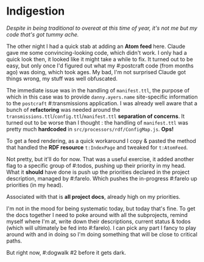 # Indigestion

*Despite in being traditional to overeat at this time of year, it's not me but my code that's got tummy ache.*

The other night I had a quick stab at adding an **Atom feed** here. Claude gave me some convincing-looking code, which didn't work. I only had a quick look then, it looked like it might take a while to fix. It turned out to be easy, but only once I'd figured out what my #:postcraft code (from months ago) was doing, which took ages. My bad, I'm not surprised Claude got things wrong, my stuff was well obfuscated.

The immediate issue was in the handling of `manifest.ttl`, the purpose of which in this case was to provide `danny.ayers.name` site-specific information to the `postcraft` #:transmissions application. I was already well aware that a bunch of **refactoring** was needed around the `transmissions.ttl`/`config.ttl`/`manifest.ttl` **separation of concerns**. It turned out to be worse than I thought : the handling of `manifest.ttl` was pretty much **hardcoded** in `src/processors/rdf/ConfigMap.js`. **Ops!**

To get a feed rendering, as a quick workaround I copy & pasted the method that handled the **RDF resource** `t:IndexPage` and tweaked for `t:AtomFeed`.

Not pretty, but it'll do for now. That was a useful exercise, it added another flag to a specific group of #:todos, pushing up their priority in my head. What it **should** have done is push up the priorities declared in the project description, managed by #:farelo. Which pushes the in-progress #:farelo up priorities (in my head).

Associated with that is **all project docs**, already high on my priorities.

I'm not in the mood for being systematic today, but today that's fine. To get the docs together I need to poke around with all the subprojects, remind myself where I'm at, write down their descriptions, current status & todos (which will ultimately be fed into #:farelo).
I can pick any part I fancy to play around with and in doing so I'm doing something that will be close to critical paths.

But right now, #:dogwalk #2 before it gets dark. 
